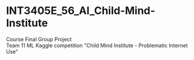 # INT3405E_56_AI_Child-Mind-Institute
Course Final Group Project   
Team 11 ML
Kaggle competition "Child Mind Institute - Problematic Internet Use"
